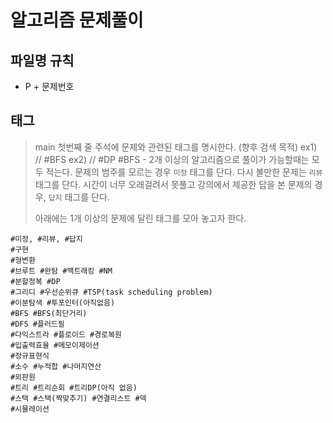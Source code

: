 # 알고리즘 문제풀이

## 파일명 규칙
- P + 문제번호

## 태그
> main 첫번째 줄 주석에 문제와 관련된 태그를 명시한다. (향후 검색 목적)
> ex1) // #BFS
> ex2) // #DP #BFS - 2개 이상의 알고리즘으로 풀이가 가능할때는 모두 적는다.
> 문제의 범주를 모르는 경우 `미정` 태그를 단다.
> 다시 볼만한 문제는 `리뷰` 태그를 단다. 
> 시간이 너무 오래걸려서 못풀고 강의에서 제공한 답을 본 문제의 경우, `답지` 태그를 단다.
>
> 아래에는 1개 이상의 문제에 달린 태그를 모아 놓고자 한다.

```
#미정, #리뷰, #답지
#구현
#형변환
#브루트 #완탐 #백트래킹 #NM
#분할정복 #DP 
#그리디 #우선순위큐 #TSP(task scheduling problem)
#이분탐색 #투포인터(아직없음) 
#BFS #BFS(최단거리) 
#DFS #플러드필 
#다익스트라 #플로이드 #경로복원
#입출력효율 #메모이제이션 
#정규표현식
#소수 #누적합 #나머지연산
#외판원
#트리 #트리순회 #트리DP(아직 없음)
#스택 #스택(짝맞추기) #연결리스트 #덱
#시뮬레이션 

```
